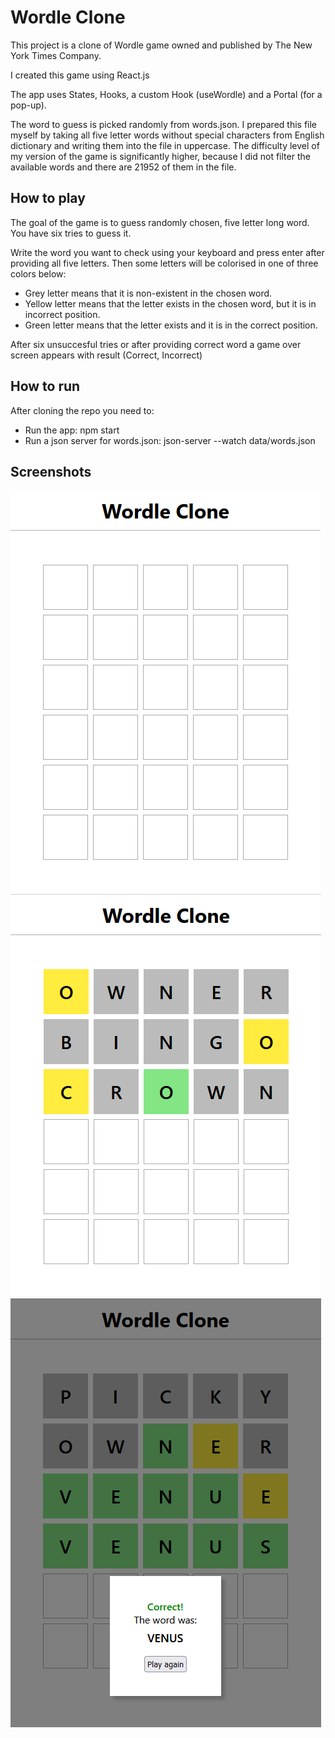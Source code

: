 # Wordle Clone

This project is a clone of Wordle game owned and published by The New York Times Company.

I created this game using React.js

The app uses States, Hooks, a custom Hook (useWordle) and a Portal (for a pop-up).

The word to guess is picked randomly from words.json. I prepared this file myself by taking all five letter words without special characters from English dictionary and writing them into the file in uppercase. The difficulty level of my version of the game is significantly higher, because I did not filter the available words and there are 21952 of them in the file.

## How to play

The goal of the game is to guess randomly chosen, five letter long word. You have six tries to guess it.

Write the word you want to check using your keyboard and press enter after providing all five letters. Then some letters will be colorised in one of three colors below:

* Grey letter means that it is non-existent in the chosen word.
* Yellow letter means that the letter exists in the chosen word, but it is in incorrect position.
* Green letter means that the letter exists and it is in the correct position.

After six unsuccesful tries or after providing correct word a game over screen appears with result (Correct, Incorrect)

## How to run

After cloning the repo you need to:

* Run the app: npm start
* Run a json server for words.json: json-server --watch data/words.json

## Screenshots

<img src="./img/blank.png" alt="Fresh start" />
<img src="./img/mid-game.png" alt="Mid Game" />
<img src="./img/win.png" alt="Win" />